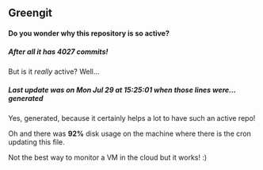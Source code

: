 ## Greengit

#### Do you wonder why this repository is so active?

##### After all it has 4027 commits!

But is it *really* active? Well...

##### Last update was on Mon Jul 29 at 15:25:01 when those lines were... generated

Yes, generated, because it certainly helps a lot to have such an active repo!

Oh and there was **92%** disk usage on the machine
where there is the cron updating this file.

Not the best way to monitor a VM in the cloud but it works! :)
